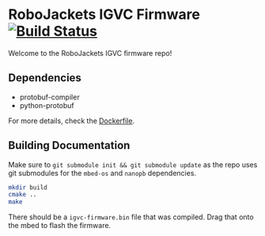 # RoboJackets IGVC Firmware [![Build Status](https://circleci.com/gh/RoboJackets/igvc-firmware/tree/master.svg?&style=shield)](https://circleci.com/gh/RoboJackets/igvc-firmware/tree/master)

Welcome to the RoboJackets IGVC firmware repo!

## Dependencies
* protobuf-compiler
* python-protobuf

For more details, check the [Dockerfile](Dockerfile).

## Building Documentation
Make sure to `git submodule init && git submodule update` as the repo uses git submodules for the `mbed-os` and `nanopb` dependencies.

```bash
mkdir build
cmake ..
make
```

There should be a `igvc-firmware.bin` file that was compiled. Drag that onto the mbed to flash the firmware.
